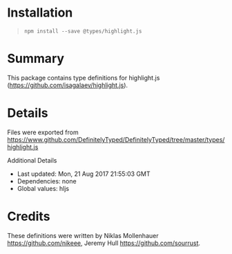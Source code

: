 # Installation
> `npm install --save @types/highlight.js`

# Summary
This package contains type definitions for highlight.js (https://github.com/isagalaev/highlight.js).

# Details
Files were exported from https://www.github.com/DefinitelyTyped/DefinitelyTyped/tree/master/types/highlight.js

Additional Details
 * Last updated: Mon, 21 Aug 2017 21:55:03 GMT
 * Dependencies: none
 * Global values: hljs

# Credits
These definitions were written by Niklas Mollenhauer <https://github.com/nikeee>, Jeremy Hull <https://github.com/sourrust>.
